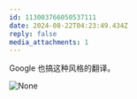 ```yaml
---
id: 113003766050537111
date: 2024-08-22T04:23:49.434Z
reply: false
media_attachments: 1
---
```


Google 也搞这种风格的翻译。

![None](https://files.e5n.cc/media_attachments/files/113/003/765/835/140/116/original/7f91d640ac81c9c6.png)

